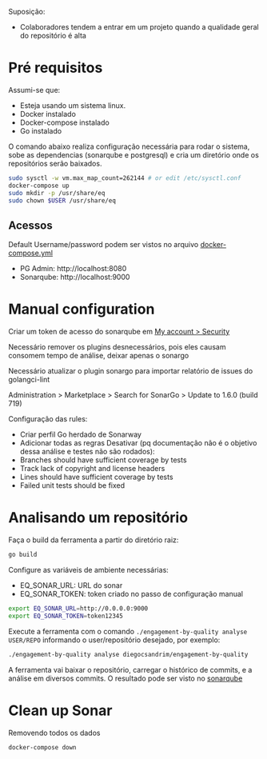 Suposição:
- Colaboradores tendem a entrar em um projeto quando a qualidade geral do repositório é alta


# Pré requisitos

Assumi-se que:
- Esteja usando um sistema linux.
- Docker instalado
- Docker-compose instalado
- Go instalado

O comando abaixo realiza configuração necessária para rodar o sistema, sobe as dependencias (sonarqube e postgresql) e cria um diretório onde os repositórios serão baixados.


```sh
sudo sysctl -w vm.max_map_count=262144 # or edit /etc/sysctl.conf
docker-compose up
sudo mkdir -p /usr/share/eq
sudo chown $USER /usr/share/eq
```


## Acessos

Default Username/password podem ser vistos no arquivo [docker-compose.yml](docker-compose.yml)
- PG Admin: http://localhost:8080
- Sonarqube: http://localhost:9000


# Manual configuration

Criar um token de acesso do sonarqube em [My account > Security](http://localhost:9000/account/security/)

Necessário remover os plugins desnecessários, pois eles causam consomem tempo de análise, deixar apenas o sonargo

Necessário atualizar o plugin sonargo para importar relatório de issues do golangci-lint

Administration > Marketplace > Search for SonarGo > Update to 1.6.0 (build 719)


Configuração das rules:
- Criar perfil Go herdado de Sonarway
- Adicionar todas as regras
Desativar (pq documentação não é o objetivo dessa análise e testes não são rodados):
- Branches should have sufficient coverage by tests
- Track lack of copyright and license headers
- Lines should have sufficient coverage by tests
- Failed unit tests should be fixed


# Analisando um repositório

Faça o build da ferramenta a partir do diretório raiz:

```sh
go build
```

Configure as variáveis de ambiente necessárias:

- EQ_SONAR_URL: URL do sonar
- EQ_SONAR_TOKEN: token criado no passo de configuração manual

```sh
export EQ_SONAR_URL=http://0.0.0.0:9000
export EQ_SONAR_TOKEN=token12345
```

Execute a ferramenta com o comando `./engagement-by-quality analyse USER/REPO` informando o user/repositório desejado, por exemplo:

```sh
./engagement-by-quality analyse diegocsandrim/engagement-by-quality
```

A ferramenta vai baixar o repositório, carregar o histórico de commits, e a análise em diversos commits. O resultado pode ser visto no [sonarqube](http://localhost:9000)


# Clean up Sonar


Removendo todos os dados

```
docker-compose down
```